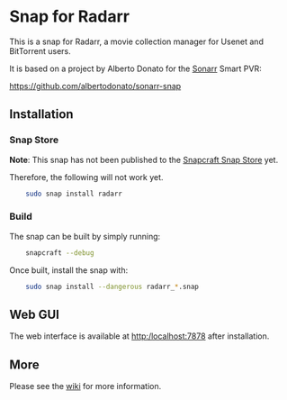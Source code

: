 # Snap for Radarr

This is a snap for Radarr, a movie collection manager for Usenet and BitTorrent users.

It is based on a project by Alberto Donato for the [Sonarr](https://sonarr.tv) Smart PVR:

https://github.com/albertodonato/sonarr-snap

## Installation

### Snap Store

**Note**: This snap has not been published to the [Snapcraft Snap Store](https://snapcraft.io/store) yet.

Therefore, the following will not work yet.

```bash
    sudo snap install radarr
```

### Build

The snap can be built by simply running:

```bash
    snapcraft --debug
```

Once built, install the snap with:

```bash
    sudo snap install --dangerous radarr_*.snap
```

## Web GUI

The web interface is available at [http:/localhost:7878](http:/localhost:7878) after installation.

## More

Please see the [wiki](https://github.com/kinekt4/radarr-snap/wiki) for more information.

